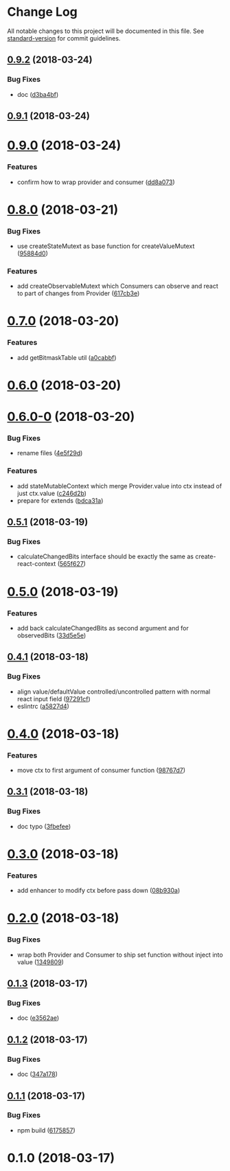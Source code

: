 # Change Log

All notable changes to this project will be documented in this file. See [standard-version](https://github.com/conventional-changelog/standard-version) for commit guidelines.

<a name="0.9.2"></a>
## [0.9.2](https://github.com/ericfong/create-mutable-context/compare/v0.9.1...v0.9.2) (2018-03-24)


### Bug Fixes

* doc ([d3ba4bf](https://github.com/ericfong/create-mutable-context/commit/d3ba4bf))



<a name="0.9.1"></a>
## [0.9.1](https://github.com/ericfong/create-mutable-context/compare/v0.9.0...v0.9.1) (2018-03-24)



<a name="0.9.0"></a>
# [0.9.0](https://github.com/ericfong/create-mutable-context/compare/v0.8.0...v0.9.0) (2018-03-24)


### Features

* confirm how to wrap provider and consumer ([dd8a073](https://github.com/ericfong/create-mutable-context/commit/dd8a073))



<a name="0.8.0"></a>
# [0.8.0](https://github.com/ericfong/create-mutable-context/compare/v0.7.0...v0.8.0) (2018-03-21)


### Bug Fixes

* use createStateMutext as base function for createValueMutext ([95884d0](https://github.com/ericfong/create-mutable-context/commit/95884d0))


### Features

* add createObservableMutext which Consumers can observe and react to part of changes from Provider ([617cb3e](https://github.com/ericfong/create-mutable-context/commit/617cb3e))



<a name="0.7.0"></a>
# [0.7.0](https://github.com/ericfong/create-mutable-context/compare/v0.6.0...v0.7.0) (2018-03-20)


### Features

* add getBitmaskTable util ([a0cabbf](https://github.com/ericfong/create-mutable-context/commit/a0cabbf))



<a name="0.6.0"></a>
# [0.6.0](https://github.com/ericfong/create-mutable-context/compare/v0.6.0-0...v0.6.0) (2018-03-20)



<a name="0.6.0-0"></a>
# [0.6.0-0](https://github.com/ericfong/create-mutable-context/compare/v0.5.1...v0.6.0-0) (2018-03-20)


### Bug Fixes

* rename files ([4e5f29d](https://github.com/ericfong/create-mutable-context/commit/4e5f29d))


### Features

* add stateMutableContext which merge Provider.value into ctx instead of just ctx.value ([c246d2b](https://github.com/ericfong/create-mutable-context/commit/c246d2b))
* prepare for extends ([bdca31a](https://github.com/ericfong/create-mutable-context/commit/bdca31a))



<a name="0.5.1"></a>
## [0.5.1](https://github.com/ericfong/create-mutable-context/compare/v0.5.0...v0.5.1) (2018-03-19)


### Bug Fixes

* calculateChangedBits interface should be exactly the same as create-react-context ([565f627](https://github.com/ericfong/create-mutable-context/commit/565f627))



<a name="0.5.0"></a>
# [0.5.0](https://github.com/ericfong/create-mutable-context/compare/v0.4.1...v0.5.0) (2018-03-19)


### Features

* add back calculateChangedBits as second argument and for observedBits ([33d5e5e](https://github.com/ericfong/create-mutable-context/commit/33d5e5e))



<a name="0.4.1"></a>
## [0.4.1](https://github.com/ericfong/create-mutable-context/compare/v0.4.0...v0.4.1) (2018-03-18)


### Bug Fixes

* align value/defaultValue controlled/uncontrolled pattern with normal react input field ([97291cf](https://github.com/ericfong/create-mutable-context/commit/97291cf))
* eslintrc ([a5827d4](https://github.com/ericfong/create-mutable-context/commit/a5827d4))



<a name="0.4.0"></a>
# [0.4.0](https://github.com/ericfong/create-mutable-context/compare/v0.3.1...v0.4.0) (2018-03-18)


### Features

* move ctx to first argument of consumer function ([98767d7](https://github.com/ericfong/create-mutable-context/commit/98767d7))



<a name="0.3.1"></a>
## [0.3.1](https://github.com/ericfong/create-mutable-context/compare/v0.3.0...v0.3.1) (2018-03-18)


### Bug Fixes

* doc typo ([3fbefee](https://github.com/ericfong/create-mutable-context/commit/3fbefee))



<a name="0.3.0"></a>
# [0.3.0](https://github.com/ericfong/create-mutable-context/compare/v0.2.0...v0.3.0) (2018-03-18)


### Features

* add enhancer to modify ctx before pass down ([08b930a](https://github.com/ericfong/create-mutable-context/commit/08b930a))



<a name="0.2.0"></a>
# [0.2.0](https://github.com/ericfong/create-mutable-context/compare/v0.1.3...v0.2.0) (2018-03-18)


### Bug Fixes

* wrap both Provider and Consumer to ship set function without inject into value ([1349809](https://github.com/ericfong/create-mutable-context/commit/1349809))



<a name="0.1.3"></a>
## [0.1.3](https://github.com/ericfong/create-mutable-context/compare/v0.1.2...v0.1.3) (2018-03-17)


### Bug Fixes

* doc ([e3562ae](https://github.com/ericfong/create-mutable-context/commit/e3562ae))



<a name="0.1.2"></a>
## [0.1.2](https://github.com/ericfong/create-mutable-context/compare/v0.1.1...v0.1.2) (2018-03-17)


### Bug Fixes

* doc ([347a178](https://github.com/ericfong/create-mutable-context/commit/347a178))



<a name="0.1.1"></a>
## [0.1.1](https://github.com/ericfong/create-mutable-context/compare/v0.1.0...v0.1.1) (2018-03-17)


### Bug Fixes

* npm build ([6175857](https://github.com/ericfong/create-mutable-context/commit/6175857))



<a name="0.1.0"></a>
# 0.1.0 (2018-03-17)
